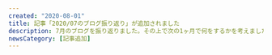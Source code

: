 ```yaml
---
created: "2020-08-01"
title: 記事「2020/07のブログ振り返り」が追加されました
description: 7月のブログを振り返りました。その上で次の1ヶ月で何をするかを考えました。
newsCategory: [記事追加]
---
```

